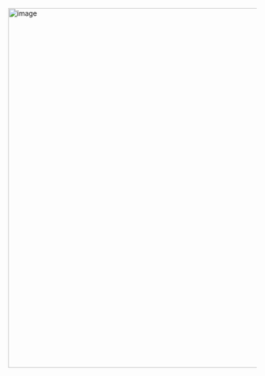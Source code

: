 <img width="1822" height="730" alt="image" src="https://github.com/user-attachments/assets/78cb37a3-b45a-4292-a527-87044798b1d6" />
